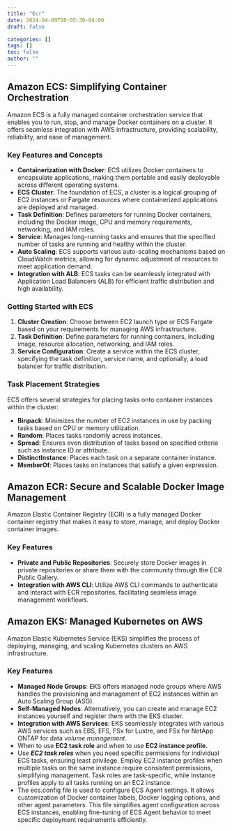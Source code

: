 ```yaml
---
title: "Ecr"
date: 2024-04-09T00:05:30-04:00
draft: false

categories: []
tags: []
toc: false
author: ""
---
```


## **Amazon ECS: Simplifying Container Orchestration**

Amazon ECS is a fully managed container orchestration service that enables you to run, stop, and manage Docker containers on a cluster. It offers seamless integration with AWS infrastructure, providing scalability, reliability, and ease of management.

### **Key Features and Concepts**

- **Containerization with Docker**: ECS utilizes Docker containers to encapsulate applications, making them portable and easily deployable across different operating systems.
- **ECS Cluster**: The foundation of ECS, a cluster is a logical grouping of EC2 instances or Fargate resources where containerized applications are deployed and managed.
- **Task Definition**: Defines parameters for running Docker containers, including the Docker image, CPU and memory requirements, networking, and IAM roles.
- **Service**: Manages long-running tasks and ensures that the specified number of tasks are running and healthy within the cluster.
- **Auto Scaling**: ECS supports various auto-scaling mechanisms based on CloudWatch metrics, allowing for dynamic adjustment of resources to meet application demand.
- **Integration with ALB**: ECS tasks can be seamlessly integrated with Application Load Balancers (ALB) for efficient traffic distribution and high availability.

### **Getting Started with ECS**

1. **Cluster Creation**: Choose between EC2 launch type or ECS Fargate based on your requirements for managing AWS infrastructure.
2. **Task Definition**: Define parameters for running containers, including image, resource allocation, networking, and IAM roles.
3. **Service Configuration**: Create a service within the ECS cluster, specifying the task definition, service name, and optionally, a load balancer for traffic distribution.

### **Task Placement Strategies**

ECS offers several strategies for placing tasks onto container instances within the cluster:

- **Binpack**: Minimizes the number of EC2 instances in use by packing tasks based on CPU or memory utilization.
- **Random**: Places tasks randomly across instances.
- **Spread**: Ensures even distribution of tasks based on specified criteria such as instance ID or attribute.
- **DistinctInstance**: Places each task on a separate container instance.
- **MemberOf**: Places tasks on instances that satisfy a given expression.

## **Amazon ECR: Secure and Scalable Docker Image Management**

Amazon Elastic Container Registry (ECR) is a fully managed Docker container registry that makes it easy to store, manage, and deploy Docker container images.

### **Key Features**

- **Private and Public Repositories**: Securely store Docker images in private repositories or share them with the community through the ECR Public Gallery.
- **Integration with AWS CLI**: Utilize AWS CLI commands to authenticate and interact with ECR repositories, facilitating seamless image management workflows.

## **Amazon EKS: Managed Kubernetes on AWS**

Amazon Elastic Kubernetes Service (EKS) simplifies the process of deploying, managing, and scaling Kubernetes clusters on AWS infrastructure.

### **Key Features**

- **Managed Node Groups**: EKS offers managed node groups where AWS handles the provisioning and management of EC2 instances within an Auto Scaling Group (ASG).
- **Self-Managed Nodes**: Alternatively, you can create and manage EC2 instances yourself and register them with the EKS cluster.
- **Integration with AWS Services**: EKS seamlessly integrates with various AWS services such as EBS, EFS, FSx for Lustre, and FSx for NetApp ONTAP for data *volume management*.
- When to use **EC2 task role** and when to use **EC2 instance profile.**
- Use ***EC2 task roles*** when you need specific permissions for individual ECS tasks, ensuring least privilege. Employ EC2 instance profiles when multiple tasks on the same instance require consistent permissions, simplifying management. Task roles are task-specific, while instance profiles apply to all tasks running on an EC2 instance.
- The ecs.config file is used to configure ECS Agent settings. It allows customization of Docker container labels, Docker logging options, and other agent parameters. This file simplifies agent configuration across ECS instances, enabling fine-tuning of ECS Agent behavior to meet specific deployment requirements efficiently.
